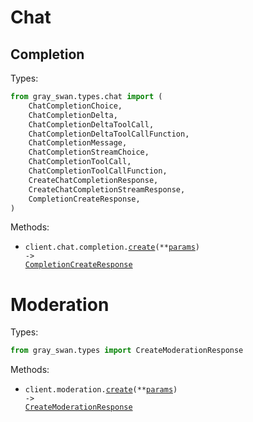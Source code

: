 # Chat

## Completion

Types:

```python
from gray_swan.types.chat import (
    ChatCompletionChoice,
    ChatCompletionDelta,
    ChatCompletionDeltaToolCall,
    ChatCompletionDeltaToolCallFunction,
    ChatCompletionMessage,
    ChatCompletionStreamChoice,
    ChatCompletionToolCall,
    ChatCompletionToolCallFunction,
    CreateChatCompletionResponse,
    CreateChatCompletionStreamResponse,
    CompletionCreateResponse,
)
```

Methods:

- <code title="post /chat/completion">client.chat.completion.<a href="./src/gray_swan/resources/chat/completion.py">create</a>(\*\*<a href="src/gray_swan/types/chat/completion_create_params.py">params</a>) -> <a href="./src/gray_swan/types/chat/completion_create_response.py">CompletionCreateResponse</a></code>

# Moderation

Types:

```python
from gray_swan.types import CreateModerationResponse
```

Methods:

- <code title="post /moderation">client.moderation.<a href="./src/gray_swan/resources/moderation.py">create</a>(\*\*<a href="src/gray_swan/types/moderation_create_params.py">params</a>) -> <a href="./src/gray_swan/types/create_moderation_response.py">CreateModerationResponse</a></code>
